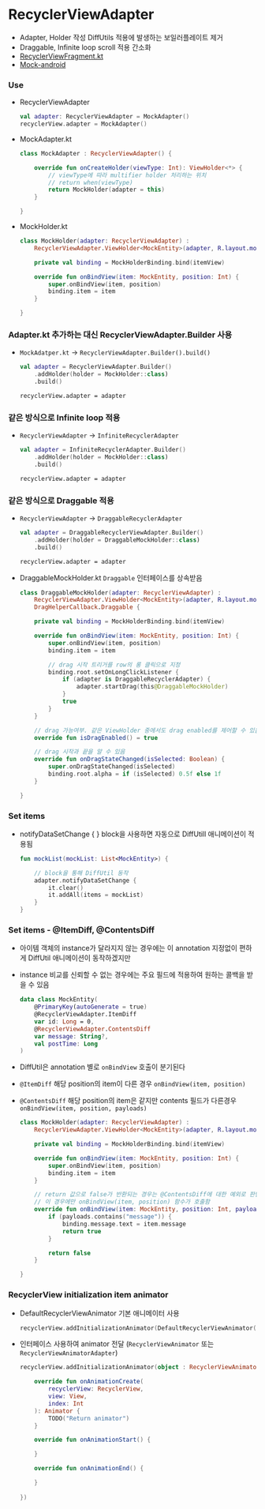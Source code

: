 # RecyclerViewAdapter
- Adapter, Holder 작성 DiffUtils 적용에 발생하는 보일러플레이트 제거
- Draggable, Infinite loop scroll 적용 간소화
- [RecyclerViewFragment.kt](https://github.com/ikmuwn/Mock-android/blob/master/app/src/main/java/kim/uno/mock/ui/recyclerview/fragment/RecyclerViewFragment.kt)
- [Mock-android](https://github.com/ikmuwn/Mock-android)

### Use
- RecyclerViewAdapter
  ```kotlin
  val adapter: RecyclerViewAdapter = MockAdapter()
  recyclerView.adapter = MockAdapter()
  ```

- MockAdapter.kt
  ```kotlin
  class MockAdapter : RecyclerViewAdapter() {

      override fun onCreateHolder(viewType: Int): ViewHolder<*> {
          // viewType에 따라 multifier holder 처리하는 위치
          // return when(viewType)
          return MockHolder(adapter = this)
      }

  }
  ```

- MockHolder.kt
  ```kotlin
  class MockHolder(adapter: RecyclerViewAdapter) :
      RecyclerViewAdapter.ViewHolder<MockEntity>(adapter, R.layout.mock_holder) {

      private val binding = MockHolderBinding.bind(itemView)

      override fun onBindView(item: MockEntity, position: Int) {
          super.onBindView(item, position)
          binding.item = item
      }

  }
  ```

### Adapter.kt 추가하는 대신 RecyclerViewAdapter.Builder 사용

- `MockAdatper.kt` → `RecyclerViewAdapter.Builder().build()`

  ```kotlin
  val adapter = RecyclerViewAdapter.Builder()
      .addHolder(holder = MockHolder::class)
      .build()

  recyclerView.adapter = adapter
  ```

### 같은 방식으로 Infinite loop 적용

- `RecyclerViewAdapter` → `InfiniteRecyclerAdapter`

  ```kotlin
  val adapter = InfiniteRecyclerAdapter.Builder()
      .addHolder(holder = MockHolder::class)
      .build()

  recyclerView.adapter = adapter
  ```

### 같은 방식으로 Draggable 적용 

- `RecyclerViewAdapter` → `DraggableRecyclerAdapter`

  ```kotlin
  val adapter = DraggableRecyclerViewAdapter.Builder()
      .addHolder(holder = DraggableMockHolder::class)
      .build()

  recyclerView.adapter = adapter
  ```

- DraggableMockHolder.kt `Draggable` 인터페이스를 상속받음
  ```kotlin
  class DraggableMockHolder(adapter: RecyclerViewAdapter) :
      RecyclerViewAdapter.ViewHolder<MockEntity>(adapter, R.layout.mock_holder),
      DragHelperCallback.Draggable {

      private val binding = MockHolderBinding.bind(itemView)

      override fun onBindView(item: MockEntity, position: Int) {
          super.onBindView(item, position)
          binding.item = item

          // drag 시작 트리거를 row의 롱 클릭으로 지정
          binding.root.setOnLongClickListener {
              if (adapter is DraggableRecyclerAdapter) {
                  adapter.startDrag(this@DraggableMockHolder)
              }
              true
          }
      }

      // drag 가능여부. 같은 ViewHolder 중에서도 drag enabled를 제어할 수 있음
      override fun isDragEnabled() = true

      // drag 시작과 끝을 알 수 있음
      override fun onDragStateChanged(isSelected: Boolean) {
          super.onDragStateChanged(isSelected)
          binding.root.alpha = if (isSelected) 0.5f else 1f
      }

  }
  ```

### Set items

- notifyDataSetChange { } block을 사용하면 자동으로 DiffUtill 애니메이션이 적용됨

  ```kotlin
  fun mockList(mockList: List<MockEntity>) {

      // block을 통해 DiffUtil 동작
      adapter.notifyDataSetChange {
          it.clear()
          it.addAll(items = mockList)
      }
  }
  ```
  
### Set items - @ItemDiff, @ContentsDiff

- 아이템 객체의 instance가 달라지지 않는 경우에는 이 annotation 지정없이 편하게 DiffUtil 애니메이션이 동작하겠지만
- instance 비교를 신뢰할 수 없는 경우에는 주요 필드에 적용하여 원하는 콜백을 받을 수 있음
  ```kotlin
  data class MockEntity(
      @PrimaryKey(autoGenerate = true)
      @RecyclerViewAdapter.ItemDiff
      var id: Long = 0,
      @RecyclerViewAdapter.ContentsDiff
      var message: String?,
      val postTime: Long
  )
  ```
  
- DiffUtil은 annotation 별로 `onBindView` 호출이 분기된다
- `@ItemDiff` 해당 position의 item이 다른 경우 `onBindView(item, position)`
- `@ContentsDiff` 해당 position의 item은 같지만 contents 필드가 다른경우 `onBindView(item, position, payloads)`
  ```kotlin
  class MockHolder(adapter: RecyclerViewAdapter) :
      RecyclerViewAdapter.ViewHolder<MockEntity>(adapter, R.layout.mock_holder) {

      private val binding = MockHolderBinding.bind(itemView)

      override fun onBindView(item: MockEntity, position: Int) {
          super.onBindView(item, position)
          binding.item = item
      }

      // return 값으로 false가 반환되는 경우는 @ContentsDiff에 대한 예외로 판단하며
      // 이 경우에만 onBindView(item, position) 함수가 호출함
      override fun onBindView(item: MockEntity, position: Int, payloads: ArrayList<String>): Boolean {
          if (payloads.contains("message")) {
              binding.message.text = item.message
              return true
          }

          return false
      }

  }
  ```

### RecyclerView initialization item animator

- DefaultRecyclerViewAnimator 기본 애니메이터 사용
  ```kotlin
  recyclerView.addInitializationAnimator(DefaultRecyclerViewAnimator())
  ```

- 인터페이스 사용하여 animator 전달 (`RecyclerViewAnimator` 또는 `RecyclerViewAnimatorAdapter`)
  ```kotlin
  recyclerView.addInitializationAnimator(object : RecyclerViewAnimator {
  
      override fun onAnimationCreate(
          recyclerView: RecyclerView,
          view: View,
          index: Int
      ): Animator {
          TODO("Return animator")
      }

      override fun onAnimationStart() {

      }

      override fun onAnimationEnd() {

      }
    
  })
  ```
